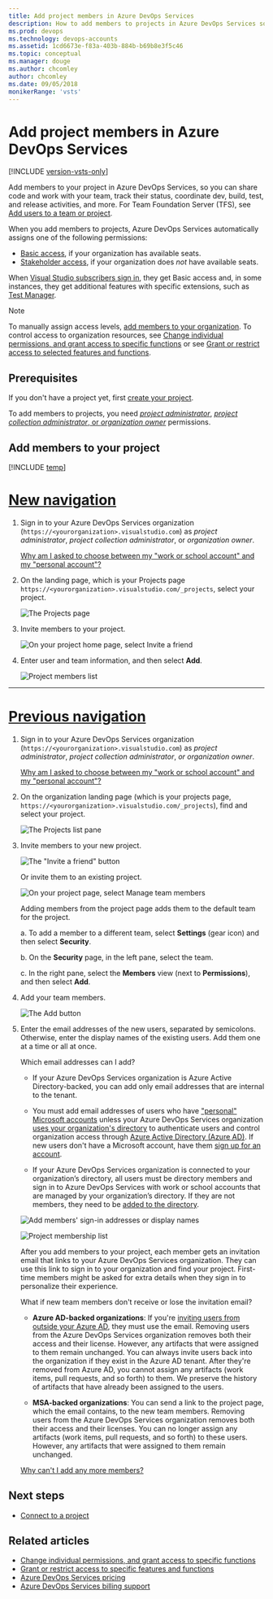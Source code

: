 ```yaml
---
title: Add project members in Azure DevOps Services
description: How to add members to projects in Azure DevOps Services so you can share code, work with your team, track status, coordinate dev, build, test, and release activities
ms.prod: devops
ms.technology: devops-accounts
ms.assetid: 1cd6673e-f83a-403b-884b-b69b8e3f5c46
ms.topic: conceptual
ms.manager: douge
ms.author: chcomley
author: chcomley
ms.date: 09/05/2018
monikerRange: 'vsts'
---
```

# Add project members in Azure DevOps Services

[!INCLUDE [version-vsts-only](../../_shared/version-vsts-only.md)]

Add members to your project in Azure DevOps Services, so you can share code and work with your team, track their status, coordinate dev, build, test, and release activities, and more. For Team Foundation Server (TFS), see [Add users to a team or project](../../organizations/security/add-users-team-project.md).

When you add members to projects, Azure DevOps Services automatically assigns one of the following permissions:
* [Basic access](https://visualstudio.microsoft.com/team-services/compare-features/),
if your organization has available seats. 
* [Stakeholder access](https://visualstudio.microsoft.com/team-services/compare-features/),
if your organization does *not* have available seats. 

When [Visual Studio subscribers sign in](https://visualstudio.microsoft.com/products/subscriber-benefits-vs), they get Basic access and, in some instances, they get additional features with specific extensions, such as [Test Manager](https://marketplace.visualstudio.com/items?itemName=ms.vss-testmanager-web).

> [!NOTE]
> To manually assign access levels, [add members to your organization](add-organization-users-from-user-hub.md). To control access to organization resources, see [Change individual permissions, and grant access to specific functions](../../organizations/security/change-individual-permissions.md) or see [Grant or restrict access to selected features and functions](../../organizations/security/restrict-access.md).

## Prerequisites

If you don't have a project yet, first [create your project](../projects/connect-to-projects.md).

To add members to projects, you need [*project administrator*](../security/set-project-collection-level-permissions.md), [*project collection administrator*, or *organization owner*](faq-add-team-members.md#find-pca-owner) permissions.

## Add members to your project

[!INCLUDE [temp](../../_shared/new-navigation.md)]  

# [New navigation](#tab/new-nav)

1. Sign in to your Azure DevOps Services organization (`https://<yourorganization>.visualstudio.com`) as *project administrator*, *project collection administrator*, or *organization owner*.

   [Why am I asked to choose between my "work or school account" and my "personal account"?](faq-add-team-members.md#ChooseOrgAcctMSAcct)

2. On the landing page, which is your Projects page `https://<yourorganization>.visualstudio.com/_projects`, select your  project.

   ![The Projects page](_img/_shared/select-project.png)

3. Invite members to your project.

   ![On your project home page, select Invite a friend](_img/add-team-members/add-member-to-project.png)

4. Enter user and team information, and then select **Add**.

    ![Project members list](_img/add-team-members/add-user-to-project.png)

---

# [Previous navigation](#tab/previous-nav)

1. Sign in to your Azure DevOps Services organization (`https://<yourorganization>.visualstudio.com`) as *project administrator*, *project collection administrator*, *or organization owner*.

   [Why am I asked to choose between my "work or school account" and my "personal account"?](faq-add-team-members.md#ChooseOrgAcctMSAcct)

2. On the organization landing page (which is your projects page, `https://<yourorganization>.visualstudio.com/_projects`), find and select your project.

   ![The Projects list pane](_img/add-team-members/select-team-project-updated-ui.png)

3. Invite members to your new project.

    ![The "Invite a friend" button](_img/add-team-members/invite-team.png)

   Or invite them to an existing project.

   ![On your project page, select Manage team members](_img/add-team-members/invite-team-existing.png)

    Adding members from the project page adds them to the default team for the project.

    a. To add a member to a different team, select **Settings** (gear icon) and then select **Security**.

    b. On the **Security** page, in the left pane, select the team.

    c. In the right pane, select the **Members** view (next to **Permissions**), and then select **Add**.

4. Add your team members.

   ![The Add button](_img/add-team-members/add-user.png)

5. Enter the email addresses of the new users, separated by semicolons. Otherwise, enter the display names of the existing users. Add them one at a time or all at once.

	Which email addresses can I add?
	 * If your Azure DevOps Services organization is Azure Active Directory-backed, you can add only email addresses that are internal to the tenant.
	
	 * You must add email addresses of users who have ["personal" Microsoft accounts](https://www.microsoft.com/account) unless your Azure DevOps Services organization [uses your organization's directory](faq-add-team-members.md#ConnectedDirectory) to authenticate users and control organization access through [Azure Active Directory (Azure AD)](https://azure.microsoft.com/en-us/documentation/articles/active-directory-whatis/). If new users don't have a Microsoft account, have them [sign up for an account](https://signup.live.com/).

    * If your Azure DevOps Services organization is connected to your organization’s directory, all users must be directory members and sign in to Azure DevOps Services with work or school accounts that are managed by your organization’s directory. If they are not members, they need to be [added to the directory](https://docs.microsoft.com/en-us/vsts/organizations/accounts/add-external-user?view=vsts).

	![Add members' sign-in addresses or display names](_img/add-team-members/add-user2.png)

	![Project membership list](_img/add-team-members/team-project-members.png) 	

	After you add members to your project, each member gets an invitation email that links to your Azure DevOps Services organization. They can use this link to sign in to your organization and find your project. First-time members might be asked for extra details when they sign in to personalize their experience.

    What if new team members don't receive or lose the invitation email?

    * **Azure AD-backed organizations**: If you're [inviting users from outside your Azure AD](https://docs.microsoft.com/en-us/azure/active-directory/active-directory-b2b-what-is-azure-ad-b2b), they must use the email. Removing users from the Azure DevOps Services organization removes both their access and their license. However, any artifacts that were assigned to them remain unchanged. You can always invite users back into the organization if they exist in the Azure AD tenant. After they're removed from Azure AD, you cannot assign any artifacts (work items, pull requests, and so forth) to them. We preserve the history of artifacts that have already been assigned to the users.

    * **MSA-backed organizations**: You can send a link to the project page, which the email contains, to the new team members. Removing users from the Azure DevOps Services organization removes both their access and their licenses. You can no longer assign any artifacts (work items, pull requests, and so forth) to these users. However, any artifacts that were assigned to them remain unchanged.

	[Why can't I add any more members?](faq-add-team-members.md#cant-add-users)

## Next steps

* [Connect to a project](../projects/connect-to-projects.md)

## Related articles

* [Change individual permissions, and grant access to specific functions](../../organizations/security/change-individual-permissions.md)
* [Grant or restrict access to specific features and functions](../../organizations/security/restrict-access.md)
* [Azure DevOps Services pricing](https://azure.microsoft.com/pricing/details/visual-studio-team-services/)
* [Azure DevOps Services billing support](https://visualstudio.microsoft.com/team-services/support/) 
